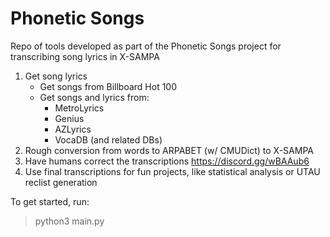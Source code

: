 # Phonetic Songs
Repo of tools developed as part of the Phonetic Songs project for transcribing song lyrics in X-SAMPA

<!-- This project requires Python 3.7.x.  -->

1. Get song lyrics
    * Get songs from Billboard Hot 100
    * Get songs and lyrics from:
      * MetroLyrics
      * Genius
      * AZLyrics
      * VocaDB (and related DBs)
2. Rough conversion from words to ARPABET (w/ CMUDict) to X-SAMPA
3. Have humans correct the transcriptions https://discord.gg/wBAAub6
4. Use final transcriptions for fun projects, like statistical analysis or UTAU reclist generation
    <!-- * Train a model based on lyrics fetched and produce a sample output
      * This requires PyTorch 1.1. Download your flavour [here](https://pytorch.org/get-started/previous-versions/#v110). -->

To get started, run:
> python3 main.py